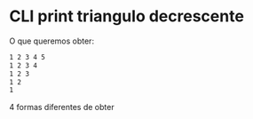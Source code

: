 # CLI print triangulo decrescente


O que queremos obter:

```Bash
1 2 3 4 5
1 2 3 4
1 2 3
1 2
1
```

4 formas diferentes de obter 